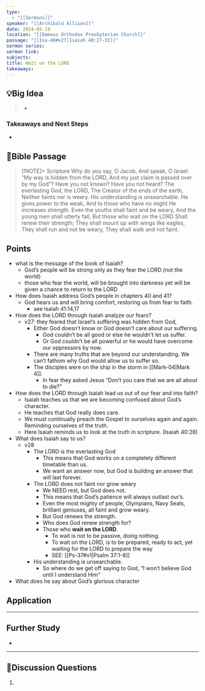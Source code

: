 ```yaml
---
type:
  - "[[Sermons]]"
speaker: "[[Archibald Allison]]"
date: 2024-05-19
location: "[[Emmaus Orthodox Presbyterian Church]]"
passage: "[[Isa-40#v27|Isaiah 40:27-31]]"
sermon series: 
sermon link: 
subjects: 
title: Wait on the LORD
takeaways:
---
```

 

## 💡Big Idea
>- 

### Takeaways and Next Steps
- 


## 📖Bible Passage
>[!NOTE]+ Scripture
>Why do you say, O Jacob,
And speak, O Israel:
“My way is hidden from the LORD,
And my just claim is passed over by my God”?
Have you not known?
Have you not heard?
The everlasting God, the LORD,
The Creator of the ends of the earth,
Neither faints nor is weary.
His understanding is unsearchable.
He gives power to the weak,
And to those who have no might He increases strength.
Even the youths shall faint and be weary,
And the young men shall utterly fall,
But those who wait on the LORD
Shall renew their strength;
They shall mount up with wings like eagles,
They shall run and not be weary,
They shall walk and not faint.


## Points

- what is the message of the book of Isaiah?
	- God’s people will be strong only as they fear the LORD (not the world)
	- those who fear the world, will be brought into darkness yet will be given a chance to return to the LORD
- How does Isaiah address God’s people in chapters 40 and 41? 
	- God hears us and will bring comfort, restoring us from fear to faith. 
		- see Isaiah 41:14,17
- How does the LORD through Isaiah analyze our fears? 
	- v27: they feared that Israel’s suffering was hidden from God, 
		- Either God doesn’t know or God doesn’t care about our suffering. 
			- God couldn’t be all good or else he wouldn’t let us suffer. 
			- Or God couldn’t be all powerful or he would have overcome our oppressors by now. 
		- There are many truths that are beyond our understanding. We can’t fathom why God would allow us to suffer so. 
		- The disciples were on the ship in the storm in [[Mark-04|Mark 4]]. 
			- In fear they asked Jesus “Don’t you care that we are all about to die?”
- How does the LORD through Isaiah lead us out of our fear and into faith? 
	- Isaiah teaches us that we are becoming confused about God’s character. 
	- He teaches that God really does care. 
	- We must continually preach the Gospel to ourselves again and again. Reminding ourselves of the truth. 
	- Here Isaiah reminds us to look at the truth in scripture. (Isaiah 40:28)
- What does Isaiah say to us? 
	- v28
		- The LORD is the everlasting God
			- This means that God works on a completely different timetable than us. 
			- We want an answer now, but God is building an answer that will last forever. 
		- The LORD does not faint nor grow weary
			- We NEED rest, but God does not. 
			- This means that God’s patience will always outlast our’s. 
			- Even the most mighty of people, Olympians, Navy Seals, brilliant geniuses, all faint and grow weary. 
			- But God renews the strength. 
			- Who does God renew strength for? 
			- Those who **wait on the LORD**. 
				- To wait is not to be passive, doing nothing. 
				- To wait on the LORD, is to be prepared, ready to act, yet waiting for the LORD to prepare the way
				- SEE: [[Ps-37#v1|Psalm 37:1-8]]
		- His understanding is unsearchable. 
			- So where do we get off saying to God, “I won’t believe God until I understand Him”
- What does he say about God’s glorious character 

## Application

---
## Further Study
- 

---
## 💬Discussion Questions

1. 